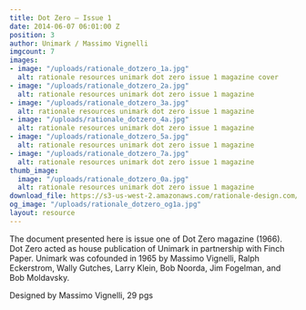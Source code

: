 ```yaml
---
title: Dot Zero – Issue 1
date: 2014-06-07 06:01:00 Z
position: 3
author: Unimark / Massimo Vignelli
imgcount: 7
images:
- image: "/uploads/rationale_dotzero_1a.jpg"
  alt: rationale resources unimark dot zero issue 1 magazine cover
- image: "/uploads/rationale_dotzero_2a.jpg"
  alt: rationale resources unimark dot zero issue 1 magazine
- image: "/uploads/rationale_dotzero_3a.jpg"
  alt: rationale resources unimark dot zero issue 1 magazine
- image: "/uploads/rationale_dotzero_4a.jpg"
  alt: rationale resources unimark dot zero issue 1 magazine
- image: "/uploads/rationale_dotzero_5a.jpg"
  alt: rationale resources unimark dot zero issue 1 magazine
- image: "/uploads/rationale_dotzero_7a.jpg"
  alt: rationale resources unimark dot zero issue 1 magazine
thumb_image:
  image: "/uploads/rationale_dotzero_0a.jpg"
  alt: rationale resources unimark dot zero issue 1 magazine
download_file: https://s3-us-west-2.amazonaws.com/rationale-design.com/resources/files/Vignelli_DotZero_Issue1.pdf
og_image: "/uploads/rationale_dotzero_og1a.jpg"
layout: resource
---
```


The document presented here is issue one of Dot Zero magazine (1966). Dot Zero acted as house publication of Unimark in partnership with Finch Paper. Unimark was cofounded in 1965 by Massimo Vignelli, Ralph Eckerstrom, Wally Gutches, Larry Klein, Bob Noorda, Jim Fogelman, and Bob Moldavsky.

Designed by Massimo Vignelli, 29 pgs
